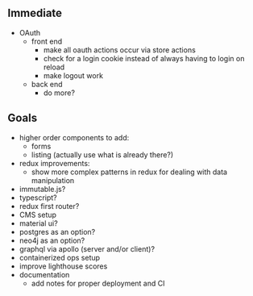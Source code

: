 

## Immediate

- OAuth
  - front end
    - make all oauth actions occur via store actions
    - check for a login cookie instead of always having to login on reload
    - make logout work
  - back end
    - do more?

## Goals

- higher order components to add:
  - forms
  - listing (actually use what is already there?)
- redux improvements:
  - show more complex patterns in redux for dealing with data manipulation
- immutable.js?
- typescript?
- redux first router?
- CMS setup
- material ui?
- postgres as an option?
- neo4j as an option?
- graphql via apollo (server and/or client)?
- containerized ops setup
- improve lighthouse scores
- documentation
  - add notes for proper deployment and CI

